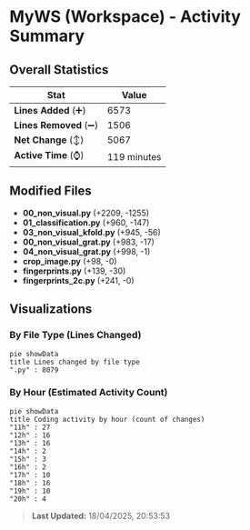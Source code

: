 # MyWS (Workspace) - Activity Summary 

## Overall Statistics

| Stat                   | Value                                                             |
| ---------------------- | ----------------------------------------------------------------- |
| **Lines Added** (➕)   | 6573                                          |
| **Lines Removed** (➖) | 1506                                        |
| **Net Change** (↕)    | 5067                |
| **Active Time** (⌚)   | 119 minutes |


## Modified Files
- **00_non_visual.py** (+2209, -1255)
- **01_classification.py** (+960, -147)
- **03_non_visual_kfold.py** (+945, -56)
- **00_non_visual_grat.py** (+983, -17)
- **04_non_visual_grat.py** (+998, -1)
- **crop_image.py** (+98, -0)
- **fingerprints.py** (+139, -30)
- **fingerprints_2c.py** (+241, -0)

## Visualizations

### By File Type (Lines Changed)

```mermaid
pie showData
title Lines changed by file type
".py" : 8079
```

### By Hour (Estimated Activity Count)

```mermaid
pie showData
title Coding activity by hour (count of changes)
"11h" : 27
"12h" : 16
"13h" : 16
"14h" : 2
"15h" : 3
"16h" : 2
"17h" : 10
"18h" : 16
"19h" : 10
"20h" : 4
```


> **Last Updated:** 18/04/2025, 20:53:53